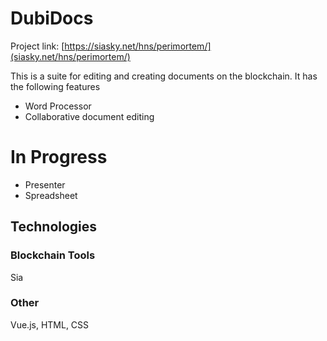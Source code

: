 # DubiDocs

Project link: [https://siasky.net/hns/perimortem/](siasky.net/hns/perimortem/)

This is a suite for editing and creating documents on the blockchain.
It has the following features
- Word Processor
- Collaborative document editing

# In Progress
- Presenter
- Spreadsheet

## Technologies
### Blockchain Tools
Sia
### Other
Vue.js, HTML, CSS
